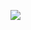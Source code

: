 <img src="https://i.ebayimg.com/00/s/MjYyWDI2Ng==/z/0roAAOSwEBxZbxHN/$_35.JPG?set_id=89040003C1"></img>
